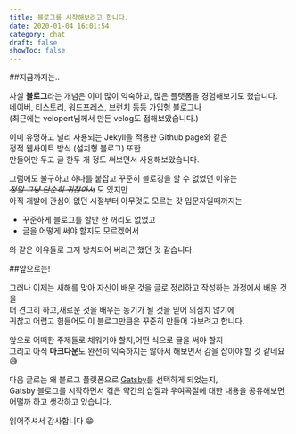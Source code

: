 ```yaml
---
title: 블로그를 시작해보려고 합니다.
date: 2020-01-04 16:01:54
category: chat
draft: false
showToc: false
---
```


##지금까지는..

사실 **블로그**라는 개념은 이미 많이 익숙하고, 많은 플랫폼을 경험해보기도 했습니다.  
네이버, 티스토리, 워드프레스, 브런치 등등 가입형 블로그나  
(최근에는 velopert님께서 만든 velog도 접해보았습니다.)

이미 유명하고 널리 사용되는 Jekyll을 적용한 Github page와 같은  
정적 웹사이트 방식 (설치형 블로그) 또한  
만들어만 두고 글 한두 개 정도 써보면서 사용해보았습니다.

그럼에도 불구하고 하나를 붙잡고 꾸준히 블로깅을 할 수 없었던 이유는  
~~_정말 그냥 단순히 귀찮아서_~~ 도 있지만  
아직 개발에 관심이 없던 시절부터 아무것도 모르는 갓 입문자일때까지는

- 꾸준하게 블로그를 할만 한 꺼리도 없었고
- 글을 어떻게 써야 할지도 모르겠어서

와 같은 이유들로 그저 방치되어 버리곤 했던 것 같습니다.

##앞으로는!

그러나 이제는 새해를 맞아
자신이 배운 것을 글로 정리하고 작성하는 과정에서 배운 것을  
더 견고히 하고,새로운 것을 배우는 동기가 될 것을 믿어 의심치 않기에  
귀찮고 어렵고 힘들어도 이 블로그만큼은 꾸준히 만들어 가보려고 합니다.

앞으로 어떠한 주제들로 채워가야 할지,어떤 식으로 글을 써야 할지  
그리고 아직 **마크다운**도 완전히 익숙하지는 않아서 해보면서 감을 잡아야 할 것 같네요 :sweat_smile:

다음 글로는 왜 블로그 플랫폼으로 [Gatsby](gatsbyjs.org)를 선택하게 되었는지,  
Gatsby 블로그를 시작하면서 겪은 약간의 삽질과 우여곡절에 대한 내용을
공유해보면 어떨까 하고 생각하고 있습니다.

읽어주셔서 감사합니다 :smile:
